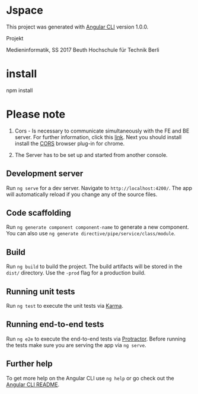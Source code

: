 # Jspace

This project was generated with [Angular CLI](https://github.com/angular/angular-cli) version 1.0.0.

Projekt

Medieninformatik, SS 2017
Beuth Hochschule für Technik Berli


# install

npm install

# Please note

1. Cors - Is necessary to communicate simultaneously with the FE and BE server. For further information, click this [link](https://de.wikipedia.org/wiki/Cross-Origin_Resource_Sharing).
Next you should install install the [CORS](https://chrome.google.com/webstore/detail/allow-control-allow-origi/nlfbmbojpeacfghkpbjhddihlkkiljbi) browser plug-in for chrome.

2. The Server has to be set up and started from another console.

## Development server

Run `ng serve` for a dev server. Navigate to `http://localhost:4200/`. The app will automatically reload if you change any of the source files.

## Code scaffolding

Run `ng generate component component-name` to generate a new component. You can also use `ng generate directive/pipe/service/class/module`.

## Build

Run `ng build` to build the project. The build artifacts will be stored in the `dist/` directory. Use the `-prod` flag for a production build.

## Running unit tests

Run `ng test` to execute the unit tests via [Karma](https://karma-runner.github.io).

## Running end-to-end tests

Run `ng e2e` to execute the end-to-end tests via [Protractor](http://www.protractortest.org/).
Before running the tests make sure you are serving the app via `ng serve`.

## Further help

To get more help on the Angular CLI use `ng help` or go check out the [Angular CLI README](https://github.com/angular/angular-cli/blob/master/README.md).
